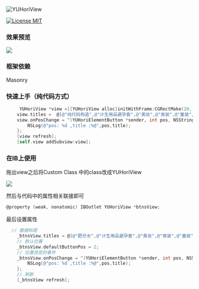 


  <img src="https://github.com/objc94/YUHoriView/raw/master/README_IMG/logo.png" alt="YUHoriView" title="YUHoriView">

[![License MIT](https://img.shields.io/badge/license-MIT-green.svg?style=flat)](https://github.com/mengxianliang/XLKit/blob/master/LICENSE)&nbsp;

### 效果预览


<img src="https://github.com/objc94/YUHoriView/raw/master/README_IMG/demogif.gif"  />


### 框架依赖

Masonry

### 快速上手（纯代码方式）

``` objective-c
     YUHoriView *view =[[YUHoriView alloc]initWithFrame:CGRectMake(20, self.view.frame.size.height - 70, 200, 50)];
    view.titles =  @[@"纯代码构造",@"计生用品避孕套",@"美妆",@"男装",@"童装",@"男鞋",@"厨房用品"];
    view.onPosChange = ^(YUHoriElementButton *sender, int pos, NSString *title) {
        NSLog(@"pos: %d ,title :%@",pos,title);
    };
    [view refresh]; 
    [self.view addSubview:view];
```

### 在IB上使用

拖出view之后将Custom Class 中的class改成YUHoriView

<img src="https://github.com/objc94/YUHoriView/raw/master/README_IMG/t0.jpg"  />

然后与代码中的属性相关联接即可

```objective-c
@property (weak, nonatomic) IBOutlet YUHoriView *btnsView;
```

最后设置属性 

```objective-c
  // 数据标题
    _btnsView.titles = @[@"肥仔水",@"计生用品避孕套",@"美妆",@"男装",@"童装",@"男鞋",@"厨房用品",@"工具",@"母婴",@"玩物",@"书籍",@"饮料",@"薯片",@"软件",@"免费吃鸡",@"书籍",@"饮料",@"薯片",@"软件",@"免费吃鸡",@"书籍",@"饮料",@"薯片",@"软件",@"免费吃鸡"];
    // 默认位置
    _btnsView.defaultButtonPos = 2;
    // 位置改变的事件
    _btnsView.onPosChange = ^(YUHoriElementButton *sender, int pos, NSString *title) {
        NSLog(@"pos: %d ,title :%@",pos,title);
    };
    // 刷新
    [_btnsView refresh];
```
